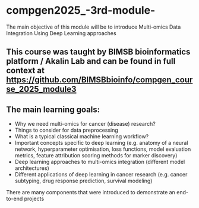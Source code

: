 # compgen2025_-3rd-module-
The main objective of this module will be to introduce Multi-omics Data Integration Using Deep Learning approaches
## This course was taught by BIMSB bioinformatics platform / Akalin Lab and can be found in full context at https://github.com/BIMSBbioinfo/compgen_course_2025_module3
## The main learning goals:

- Why we need multi-omics for cancer (disease) research?
- Things to consider for data preprocessing
- What is a typical classical machine learning workflow? 
- Important concepts specific to deep learning (e.g. anatomy of a neural network, hyperparameter optimisation, loss functions, model evaluation metrics, feature attribution scoring methods for marker discovery)
- Deep learning approaches to multi-omics integration (different model architectures)
- Different applications of deep learning in cancer research (e.g. cancer subtyping, drug response prediction, survival modeling) 

There are many components that were introduced to demonstrate an end-to-end projects 
